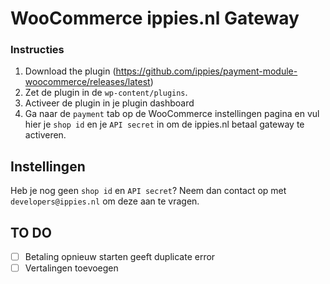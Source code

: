 WooCommerce ippies.nl Gateway
=====================

### Instructies
1. Download the plugin (https://github.com/ippies/payment-module-woocommerce/releases/latest)
2. Zet de plugin in de `wp-content/plugins`.
3. Activeer de plugin in je plugin dashboard
4. Ga naar de `payment` tab op de WooCommerce instellingen pagina en vul hier je `shop id` en je `API secret` in om de ippies.nl betaal gateway te activeren.

## Instellingen
Heb je nog geen `shop id` en `API secret`? Neem dan contact op met `developers@ippies.nl` om deze aan te vragen.

## TO DO
 - [ ] Betaling opnieuw starten geeft duplicate error
 - [ ] Vertalingen toevoegen
